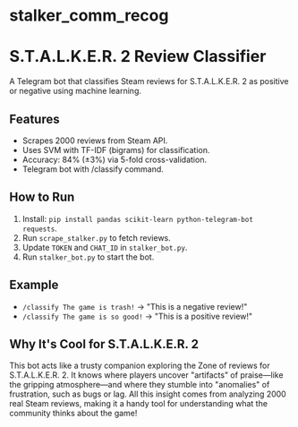 # stalker_comm_recog
# S.T.A.L.K.E.R. 2 Review Classifier
A Telegram bot that classifies Steam reviews for S.T.A.L.K.E.R. 2 as positive or negative using machine learning.

## Features
- Scrapes 2000 reviews from Steam API.
- Uses SVM with TF-IDF (bigrams) for classification.
- Accuracy: 84% (±3%) via 5-fold cross-validation.
- Telegram bot with /classify command.

## How to Run
1. Install: `pip install pandas scikit-learn python-telegram-bot requests`.
2. Run `scrape_stalker.py` to fetch reviews.
3. Update `TOKEN` and `CHAT_ID` in `stalker_bot.py`.
4. Run `stalker_bot.py` to start the bot.

## Example
- `/classify The game is trash!` → "This is a negative review!"
- `/classify The game is so good!` → "This is a positive review!"

## Why It's Cool for S.T.A.L.K.E.R. 2
This bot acts like a trusty companion exploring the Zone of reviews for S.T.A.L.K.E.R. 2. It knows where players uncover "artifacts" of praise—like the gripping atmosphere—and where they stumble into "anomalies" of frustration, such as bugs or lag. All this insight comes from analyzing 2000 real Steam reviews, making it a handy tool for understanding what the community thinks about the game!
